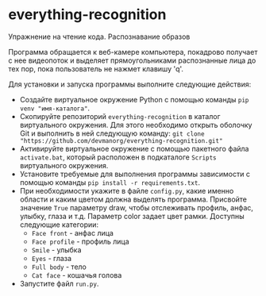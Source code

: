 # everything-recognition
Упражнение на чтение кода. Распознавание образов

Программа обращается к веб-камере компьютера, покадрово получает с нее видеопоток и выделяет прямоугольниками распознанные лица до тех пор, пока пользователь не нажмет клавишу 'q'.  

Для установки и запуска программы выполните следующие действия: 

* Создайте виртуальное окружение Python с помощью команды `pip venv "имя-каталога"`. 
* Скопируйте репозиторий `everything-recognition` в каталог виртуального окружения. Для этого необходимо открыть оболочку Git и выполнить в ней следующую команду:  `git clone "https://github.com/devmanorg/everything-recognition.git"`
* Активируйте виртуальное окружение с помощью пакетного файла `activate.bat`, который расположен в подкаталоге `Scripts` виртуального окружения. 
* Установите требуемые для выполнения программы зависимости с помощью команды `pip install -r requirements.txt`.
* При необходимости укажите в файле `config.py`, какие именно области и каким цветом должна выделять программа. Присвойте значение `True` параметру draw, чтобы отслеживать профиль, анфас, улыбку, глаза и т.д. Параметр color задает цвет рамки. Доступны следующие категории: 
  - `Face front` - анфас лица
  - `Face profile` - профиль лица
  - `Smile` - улыбка
  - `Eyes` - глаза
  - `Full body` - тело
  - `Cat face` - кошачья голова  
* Запустите файл `run.py`.

